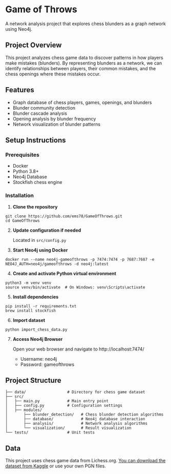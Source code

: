 # Game of Throws

A network analysis project that explores chess blunders as a graph network using Neo4j.

## Project Overview
This project analyzes chess game data to discover patterns in how players make mistakes (blunders). By representing blunders as a network, we can identify relationships between players, their common mistakes, and the chess openings where these mistakes occur.

## Features
- Graph database of chess players, games, openings, and blunders
- Blunder community detection
- Blunder cascade analysis
- Opening analysis by blunder frequency
- Network visualization of blunder patterns

## Setup Instructions

### Prerequisites

- Docker
- Python 3.8+
- Neo4j Database
- Stockfish chess engine

### Installation

1. **Clone the repository**
```
git clone https://github.com/ems78/GameOfThrows.git
cd GameOfThrows
```

2. **Update configuration if needed**

   Located in `src/config.py`

3. **Start Neo4j using Docker**
 ```
docker run --name neo4j-gameofthrows -p 7474:7474 -p 7687:7687 -e NEO4J_AUTH=neo4j/gameofthrows -d neo4j:latest
```

4. **Create and activate Python virtual environment**
```
python3 -m venv venv
source venv/bin/activate  # On Windows: venv\Scripts\activate
```

5. **Install dependencies**
```
pip install -r requirements.txt
brew install stockfish
```

6. **Import dataset**
```
python import_chess_data.py
```

7. **Access Neo4j Browser**

   Open your web browser and navigate to http://localhost:7474/
   - Username: neo4j
   - Password: gameofthrows

## Project Structure
```
├── data/                  # Directory for chess game dataset
├── src/
│   ├── main.py            # Main entry point
│   ├── config.py          # Configuration settings
│   ├── modules/
│       ├── blunder_detection/   # Chess blunder detection algorithms
│       ├── database/            # Neo4j database interaction
│       ├── analysis/            # Network analysis algorithms
│       └── visualization/       # Result visualization
└── tests/                 # Unit tests
```

## Data
This project uses chess game data from Lichess.org. [You can download the dataset from Kaggle](https://www.kaggle.com/datasets/datasnaek/chess) or use your own PGN files. 
